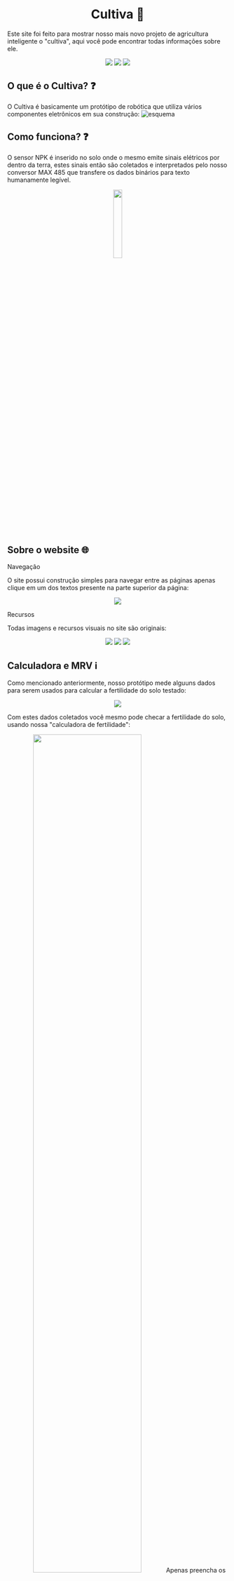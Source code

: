 <h1 align="center"> Cultiva 🌱 </h1>
  Este site foi feito para mostrar nosso mais novo projeto de agricultura inteligente o "cultiva", aqui você pode encontrar todas informações sobre ele.
<p align="center">
<img loading="lazy" src="https://img.shields.io/badge/html5-%23E34F26.svg?style=for-the-badge&logo=html5&logoColor=white" />
<img loading="lazy" src="https://img.shields.io/badge/css3-%231572B6.svg?style=for-the-badge&logo=css3&logoColor=white" />
<img loading="lazy" src="https://img.shields.io/badge/javascript-%23323330.svg?style=for-the-badge&logo=javascript&logoColor=%23F7DF1E"/>
</p>  

## O que é o Cultiva? ❓
  O Cultiva é basicamente um protótipo de robótica que utiliza vários componentes eletrônicos em sua construção:
![esquema](https://github.com/user-attachments/assets/c5879af3-7a6a-446e-a675-104aa2082c82)

## Como funciona? ❓
  O sensor NPK é inserido no solo onde o mesmo emite sinais elétricos por dentro da terra, estes sinais então são coletados e interpretados pelo nosso conversor MAX 485 que transfere os dados binários para texto humanamente legível.

<p align="center">
<img width="20%" src="https://github.com/user-attachments/assets/bedf9001-a659-44bd-921b-fec81a18215c"/>
</p>

## Sobre o website 🌐
<p>Navegação</p>
O site possui construção simples para navegar entre as páginas apenas clique em um dos textos presente na parte superior da página: 
<p align="center">
<img src="https://github.com/user-attachments/assets/85bdc317-4d69-40c6-9301-72c81020efbd" />
</p>

<p>Recursos</p>
Todas imagens e recursos visuais no site são originais:
<p align="center">
  <img widht="70%" src="https://github.com/user-attachments/assets/7820187b-6916-4399-a535-4a7e540b62c0" />
  <img widht="70%" src="https://github.com/user-attachments/assets/bfbd9ead-3eeb-42fa-a06f-11032aca9e97" />
  <img widht="70%" src="https://github.com/user-attachments/assets/b9e7d9ff-2a46-4253-80bb-6534b28e167d" />
</p>


## Calculadora e MRV ℹ
Como mencionado anteriormente, nosso protótipo mede alguuns dados para serem usados para calcular a fertilidade do solo testado:
<p align="center">
  <img src="https://github.com/user-attachments/assets/d1dade58-f1c8-4b45-87b6-48ef77643260" />
</p>
Com estes dados coletados você mesmo pode checar a fertilidade do solo, usando nossa "calculadora de fertilidade": 
<p align="center">
  <img width="70%" src="https://github.com/user-attachments/assets/26e2268e-2992-4c50-8a80-b97b086c5dbc" />
  Apenas preencha os campos requisitados conforme a imagem acima
  <img width="70%" src="https://github.com/user-attachments/assets/2e04d4af-139b-4a40-ba44-f4961701b704" />
  Depois basta usar o botão "calcular" e os resultados aparecerão de forma automática
</p>

